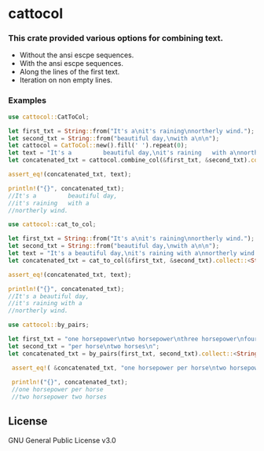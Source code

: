 # cattocol

### This crate provided various options for combining text.

- Without the ansi escpe sequences.
- With the ansi escpe sequences.
- Along the lines of the first text.
- Iteration on non empty lines.

### Examples

```rust
use cattocol::CatToCol;

let first_txt = String::from("It's a\nit's raining\nnortherly wind.");
let second_txt = String::from("beautiful day,\nwith a\n\n");
let cattocol = CatToCol::new().fill(' ').repeat(0);
let text = "It's a         beautiful day,\nit's raining   with a\nnortherly wind.\n";
let concatenated_txt = cattocol.combine_col(&first_txt, &second_txt).collect::<String>();

assert_eq!(concatenated_txt, text);

println!("{}", concatenated_txt);
//It's a         beautiful day,
//it's raining   with a
//northerly wind.
```

```rust
use cattocol::cat_to_col;

let first_txt = String::from("It's a\nit's raining\nnortherly wind.");
let second_txt = String::from("beautiful day,\nwith a\n\n");
let text = "It's a beautiful day,\nit's raining with a\nnortherly wind. \n";
let concatenated_txt = cat_to_col(&first_txt, &second_txt).collect::<String>();

assert_eq!(concatenated_txt, text);

println!("{}", concatenated_txt);
//It's a beautiful day,
//it's raining with a
//northerly wind.
```

```rust
use cattocol::by_pairs;

let first_txt = "one horsepower\ntwo horsepower\nthree horsepower\nfour horsepower\n";
let second_txt = "per horse\ntwo horses\n";
let concatenated_txt = by_pairs(first_txt, second_txt).collect::<String>();

 assert_eq!( &concatenated_txt, "one horsepower per horse\ntwo horsepower two horses\n");
 
 println!("{}", concatenated_txt);
 //one horsepower per horse
 //two horsepower two horses
 ```
 
## License
GNU General Public License v3.0 

